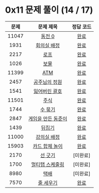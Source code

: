 # 0x11 문제 풀이 (14 / 17)

| 문제 | 문제 제목 | 정답 코드 |
| :--: | :--: | :--: |
| 11047 | [동전 0](https://www.acmicpc.net/problem/11047) | [완료](./solutions/11047.cpp) |
| 1931 | [회의실 배정](https://www.acmicpc.net/problem/1931) | [완료](./solutions/1931.cpp) |
| 2217 | [로프](https://www.acmicpc.net/problem/2217) | [완료](./solutions/2217.cpp) |
| 1026 | [보물](https://www.acmicpc.net/problem/1026) | [완료](./solutions/1026.cpp) |
| 11399 | [ATM](https://www.acmicpc.net/problem/11399) | [완료](./solutions/11399.cpp) |
| 2457 | [공주님의 정원](https://www.acmicpc.net/problem/2457) | [완료](./solutions/2457.cpp) |
| 1541 | [잃어버린 괄호](https://www.acmicpc.net/problem/1541) | [완료](./solutions/1541.cpp) |
| 11501 | [주식](https://www.acmicpc.net/problem/11501) | [완료](./solutions/11501.cpp) |
| 1744 | [수 묶기](https://www.acmicpc.net/problem/1744) | [완료](./solutions/1744.cpp) |
| 2847 | [게임을 만든 동준이](https://www.acmicpc.net/problem/2847) | [완료](./solutions/2847.cpp) |
| 1439 | [뒤집기](https://www.acmicpc.net/problem/1439) | [완료](./solutions/1439.cpp) |
| 11000 | [강의실 배정](https://www.acmicpc.net/problem/11000) | [완료](./solutions/11000.cpp) |
| 15903 | [카드 합체 놀이](https://www.acmicpc.net/problem/15903) | [완료](.solutions/15903.cpp) |
| 2170 | [선 긋기](https://www.acmicpc.net/problem/2170) | [미완료] |
| 1700 | [멀티탭 스케줄링](https://www.acmicpc.net/problem/1700) | [미완료] |
| 8980 | [택배](https://www.acmicpc.net/problem/8980) | [미완료] |
| 7570 | [줄 세우기](https://www.acmicpc.net/problem/7570) | [완료](./solutions/7570.cpp) |
